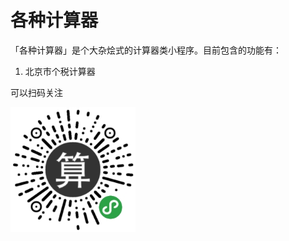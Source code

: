 # 各种计算器

「各种计算器」是个大杂烩式的计算器类小程序。目前包含的功能有：

1. 北京市个税计算器

可以扫码关注

<img src="images/qr.jpg" style="width:200px;">
